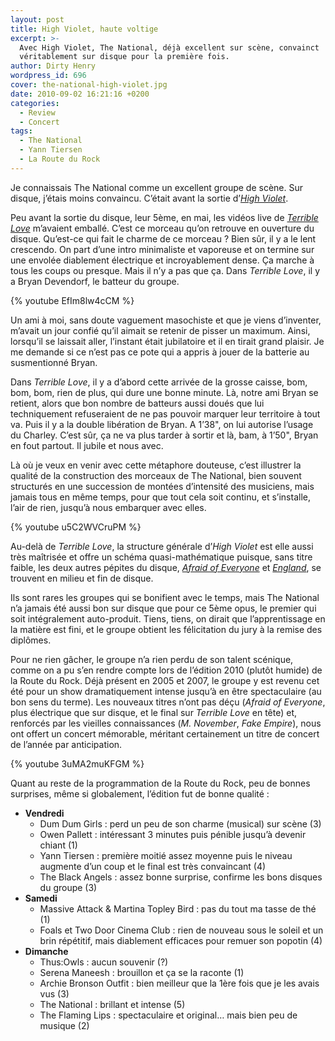 ```yaml
---
layout: post
title: High Violet, haute voltige
excerpt: >-
  Avec High Violet, The National, déjà excellent sur scène, convainct
  véritablement sur disque pour la première fois.
author: Dirty Henry
wordpress_id: 696
cover: the-national-high-violet.jpg
date: 2010-09-02 16:21:16 +0200
categories:
  - Review
  - Concert
tags:
  - The National
  - Yann Tiersen
  - La Route du Rock
---
```


Je connaissais The National comme un excellent groupe de scène. Sur disque,
j’étais moins convaincu. C’était avant la sortie d’[_High Violet_][1].

Peu avant la sortie du disque, leur 5ème, en mai, les vidéos live de [_Terrible
Love_][2] m’avaient emballé. C’est ce morceau qu’on retrouve en ouverture du
disque. Qu’est-ce qui fait le charme de ce morceau ? Bien sûr, il y a le lent
crescendo. On part d’une intro minimaliste et vaporeuse et on termine sur une
envolée diablement électrique et incroyablement dense. Ça marche à tous les
coups ou presque. Mais il n’y a pas que ça. Dans _Terrible Love_, il y a Bryan
Devendorf, le batteur du groupe.

{% youtube EfIm8lw4cCM %}

Un ami à moi, sans doute vaguement masochiste et que je viens d’inventer,
m’avait un jour confié qu’il aimait se retenir de pisser un maximum. Ainsi,
lorsqu’il se laissait aller, l’instant était jubilatoire et il en tirait grand
plaisir. Je me demande si ce n’est pas ce pote qui a appris à jouer de la
batterie au susmentionné Bryan.

Dans _Terrible Love_, il y a d’abord cette arrivée de la grosse caisse, bom,
bom, bom, rien de plus, qui dure une bonne minute. Là, notre ami Bryan se
retient, alors que bon nombre de batteurs aussi doués que lui techniquement
refuseraient de ne pas pouvoir marquer leur territoire à tout va. Puis il y a la
double libération de Bryan. A 1’38", on lui autorise l’usage du Charley. C’est
sûr, ça ne va plus tarder à sortir et là, bam, à 1’50", Bryan en fout partout.
Il jubile et nous avec.

Là où je veux en venir avec cette métaphore douteuse, c’est illustrer la qualité
de la construction des morceaux de The National, bien souvent structurés en une
succession de montées d’intensité des musiciens, mais jamais tous en même temps,
pour que tout cela soit continu, et s’installe, l’air de rien, jusqu’à nous
embarquer avec elles.

{% youtube u5C2WVCruPM %}

Au-delà de _Terrible Love_, la structure générale d’_High Violet_ est elle aussi
très maîtrisée et offre un schéma quasi-mathématique puisque, sans titre faible,
les deux autres pépites du disque, [_Afraid of Everyone_][3] et [_England_][4],
se trouvent en milieu et fin de disque.

Ils sont rares les groupes qui se bonifient avec le temps, mais The National n’a
jamais été aussi bon sur disque que pour ce 5ème opus, le premier qui soit
intégralement auto-produit. Tiens, tiens, on dirait que l’apprentissage en la
matière est fini, et le groupe obtient les félicitation du jury à la remise des
diplômes.

Pour ne rien gâcher, le groupe n’a rien perdu de son talent scénique, comme on a
pu s’en rendre compte lors de l’édition 2010 (plutôt humide) de la Route du
Rock. Déjà présent en 2005 et 2007, le groupe y est revenu cet été pour un show
dramatiquement intense jusqu’à en être spectaculaire (au bon sens du terme). Les
nouveaux titres n’ont pas déçu (_Afraid of Everyone_, plus électrique que sur
disque, et le final sur _Terrible Love_ en tête) et, renforcés par les vieilles
connaissances (_M. November_, _Fake Empire_), nous ont offert un concert
mémorable, méritant certainement un titre de concert de l’année par
anticipation.

{% youtube 3uMA2muKFGM %}

Quant au reste de la programmation de la Route du Rock, peu de bonnes surprises,
même si globalement, l’édition fut de bonne qualité :

- **Vendredi**
  - Dum Dum Girls : perd un peu de son charme (musical) sur scène (3)
  - Owen Pallett : intéressant 3 minutes puis pénible jusqu’à devenir chiant (1)
  - Yann Tiersen : première moitié assez moyenne puis le niveau augmente d’un
    coup et le final est très convaincant (4)
  - The Black Angels : assez bonne surprise, confirme les bons disques du groupe
    (3)
- **Samedi**
  - Massive Attack & Martina Topley Bird : pas du tout ma tasse de thé (1)
  - Foals et Two Door Cinema Club : rien de nouveau sous le soleil et un brin
    répétitif, mais diablement efficaces pour remuer son popotin (4)
- **Dimanche**
  - Thus:Owls : aucun souvenir (?)
  - Serena Maneesh : brouillon et ça se la raconte (1)
  - Archie Bronson Outfit : bien meilleur que la 1ère fois que je les avais vus
    (3)
  - The National : brillant et intense (5)
  - The Flaming Lips : spectaculaire et original… mais bien peu de musique (2)

[1]: https://album.link/fr/i/368054407 "High Violet"
[2]: https://song.link/fr/i/368054412 "Terrible Love"
[3]: https://song.link/fr/i/368054491 "Afraid of Everyone"
[4]: https://song.link/fr/i/368054547 "England"
